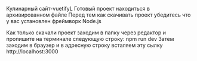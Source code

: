 Кулинарный сайт-vuetifyL
Готовый проект находиться в архивированном файле
Перед тем как скачивать проект убедитесь что у вас установлен фреймворк Node.js

Как только скачали проект заходим в папку через редактор и пропишите на терминале следующую строку:
npm run dev
Затем заходим в браузер и в адресную строку всталяем эту сылку http://localhost:3000

